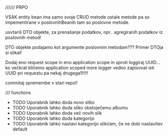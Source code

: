 

////// PRPO

VSAK entity bean ima samo svoje CRUD metode ostale metode pa so impementirane v poslovnihBeanih tam so poslovne metode.


usvtariš DTO objekte, za prenašanje podatkov, npr.. agregiranih podatkov iz poslovnih metod!


DTO objekte podajamo kot argumente poslovnim metodam??? Primer DTOja si slikal!


Dodaj eno request scope in eno application scope in sproti loggiraj UUID... ko večkrat kličemo application scoped more logger vedno zapisovat isti UUID pri requestu pa nekaj drugega1!!!!!

commitaj spremembe v stari repo!!

/// functions
* TODO Uporabnik lahko doda novo sliko
* TODO Uporabnik lahko doda sliko obstoječemu albumu
* TODO Uporabnik lahko doda več novih slik
* TODO Uporabnik lahko doda kategorijo
* TODO Uporabnik lahko nastavi kategorijo sliki/am, če ne dobi nastavitev default
